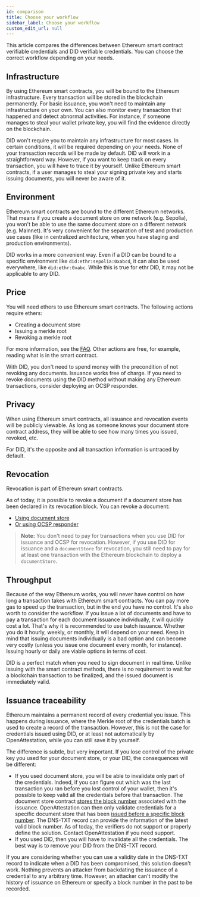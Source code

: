 ```yaml
---
id: comparison
title: Choose your workflow
sidebar_label: Choose your workflow
custom_edit_url: null
---
```


This article compares the differences between Ethereum smart contract verifiable credentials and DID verifiable credentials. You can choose the correct workflow depending on your needs.

## Infrastructure

By using Ethereum smart contracts, you will be bound to the Ethereum infrastructure. Every transaction will be stored in the blockchain permanently. For basic issuance, you won't need to maintain any infrastructure on your own. You can also monitor every transaction that happened and detect abnormal activities. For instance, if someone manages to steal your wallet private key, you will find the evidence directly on the blockchain.

DID won't require you to maintain any infrastructure for most cases. In certain conditions, it will be required depending on your needs. None of your transaction records will be made by default. DID will work in a straightforward way. However, if you want to keep track on every transaction, you will have to trace it by yourself. Unlike Ethereum smart contracts, if a user manages to steal your signing private key and starts issuing documents, you will never be aware of it.

## Environment

Ethereum smart contracts are bound to the different Ethereum networks. That means if you create a document store on one network (e.g. Sepolia), you won't be able to use the same document store on a different network (e.g. Mainnet). It's very convenient for the separation of test and production use cases (like in centralized architecture, when you have staging and production environments).

DID works in a more convenient way. Even if a DID can be bound to a specific environment like `did:ethr:sepolia:0xabcd`, it can also be used everywhere, like `did:ethr:0xabc`. While this is true for ethr DID, it may not be applicable to any DID.

## Price

You will need ethers to use Ethereum smart contracts. The following actions require ethers:

- Creating a document store
- Issuing a merkle root
- Revoking a merkle root

For more information, see the [FAQ](/docs/faq-section/overview-faq). Other actions are free, for example, reading what is in the smart contract.

With DID, you don't need to spend money with the precondition of not revoking any documents. Issuance works free of charge. If you need to revoke documents using the DID method without making any Ethereum transactions, consider deploying an OCSP responder.

## Privacy

When using Ethereum smart contracts, all issuance and revocation events will be publicly viewable. As long as someone knows your document store contract address, they will be able to see how many times you issued, revoked, etc.

For DID, it's the opposite and all transaction information is untraced by default.

## Revocation

Revocation is part of Ethereum smart contracts.

As of today, it is possible to revoke a document if a document store has been declared in its revocation block. You can revoke a document: 

* [Using document store](/docs/did-section/revoke-document-did/revoke-using-document-store)
* [Or using OCSP responder](/docs/did-section/revoke-document-did/revoke-using-ocsp)

>**Note:** You don't need to pay for transactions when you use DID for issuance and OCSP for revocation. However, if you use DID for issuance and a `documentStore` for revocation, you still need to pay for at least one transaction with the Ethereum blockchain to deploy a `documentStore`.

## Throughput

Because of the way Ethereum works, you will never have control on how long a transaction takes with Ethereum smart contracts. You can pay more gas to speed up the transaction, but in the end you have no control. It's also worth to consider the workflow. If you issue a lot of documents and have to pay a transaction for each document issuance individually, it will quickly cost a lot. That's why it is recommended to use batch issuance. Whether you do it hourly, weekly, or monthly, it will depend on your need. Keep in mind that issuing documents individually is a bad option and can become very costly (unless you issue one document every month, for instance). Issuing hourly or daily are viable options in terms of cost.

DID is a perfect match when you need to sign document in real time. Unlike issuing with the smart contract methods, there is no requirement to wait for a blockchain transaction to be finalized, and the issued document is immediately valid.

## Issuance traceability

Ethereum maintains a permanent record of every credential you issue. This happens during issuance, where the Merkle root of the credentials batch is used to create a record of the transaction. However, this is not the case for credentials issued using DID, or at least not automatically by OpenAttestation, while you can still save it by yourself.

The difference is subtle, but very important. If you lose control of the private key you used for your document store, or your DID, the consequences will be different:

- If you used document store, you will be able to invalidate only part of the credentials. Indeed, if you can figure out which was the last transaction you ran before you lost control of your wallet, then it's possible to keep valid all the credentials before that transaction. The document store contract [stores the block number](https://github.com/Open-Attestation/document-store/blob/master/contracts/DocumentStore.sol#L27) associated with the issuance. OpenAttestation can then only validate credentials for a specific document store that has been [issued before a specific block number](https://github.com/Open-Attestation/document-store/blob/master/contracts/DocumentStore.sol#L45). The DNS-TXT record can provide the information of the latest valid block number. As of today, the verifiers do not support or properly define the solution. Contact OpenAttestation if you need support.
- If you used DID, then you will have to invalidate all the credentials. The best way is to remove your DID from the DNS-TXT record.

If you are considering whether you can use a validity date in the DNS-TXT record to indicate when a DID has been compromised, this solution doesn't work. Nothing prevents an attacker from backdating the issuance of a credential to any arbitrary time. However, an attacker can't modify the history of issuance on Ethereum or specify a block number in the past to be recorded.

